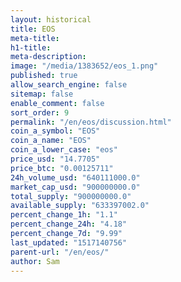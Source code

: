 ```yaml
---
layout: historical
title: EOS
meta-title: 
h1-title: 
meta-description: 
image: "/media/1383652/eos_1.png"
published: true
allow_search_engine: false
sitemap: false
enable_comment: false
sort_order: 9
permalink: "/en/eos/discussion.html"
coin_a_symbol: "EOS"
coin_a_name: "EOS"
coin_a_lower_case: "eos"
price_usd: "14.7705"
price_btc: "0.00125711"
24h_volume_usd: "640111000.0"
market_cap_usd: "900000000.0"
total_supply: "900000000.0"
available_supply: "633397002.0"
percent_change_1h: "1.1"
percent_change_24h: "4.18"
percent_change_7d: "9.99"
last_updated: "1517140756"
parent-url: "/en/eos/"
author: Sam
---
```


